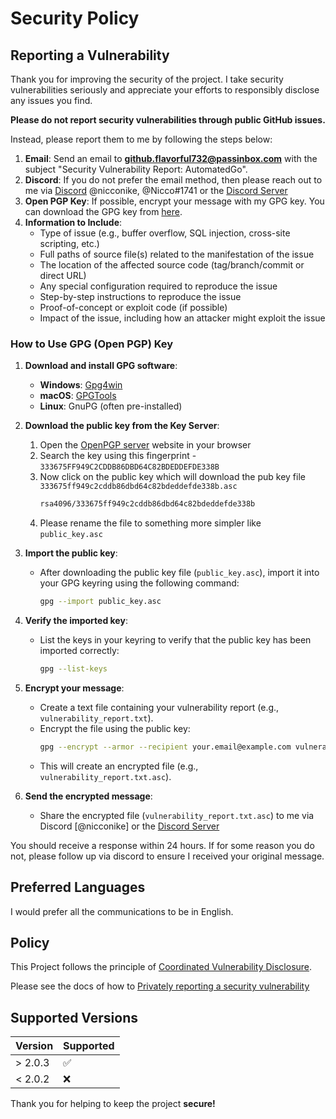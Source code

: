 # Security Policy

## Reporting a Vulnerability

Thank you for improving the security of the project. I take security vulnerabilities seriously and appreciate your efforts to responsibly disclose any issues you find.

**Please do not report security vulnerabilities through public GitHub issues.**

Instead, please report them to me by following the steps below:

1. **Email**: Send an email to **github.flavorful732@passinbox.com** with the subject "Security Vulnerability Report: AutomatedGo".
2. **Discord**: If you do not prefer the email method, then please reach out to me via [Discord](https://discord.com/) @nicconike, @Nicco#1741 or the [Discord Server](https://discord.gg/UbetHfu)
3. **Open PGP Key**: If possible, encrypt your message with my GPG key. You can download the GPG key from [here](https://keyserver.ubuntu.com/).
4. **Information to Include**:
    - Type of issue (e.g., buffer overflow, SQL injection, cross-site scripting, etc.)
    - Full paths of source file(s) related to the manifestation of the issue
    - The location of the affected source code (tag/branch/commit or direct URL)
    - Any special configuration required to reproduce the issue
    - Step-by-step instructions to reproduce the issue
    - Proof-of-concept or exploit code (if possible)
    - Impact of the issue, including how an attacker might exploit the issue

### How to Use GPG (Open PGP) Key

1. **Download and install GPG software**:
	- **Windows**: [Gpg4win](https://gpg4win.org/)
	- **macOS**: [GPGTools](https://gpgtools.org/)
	- **Linux**: GnuPG (often pre-installed)

2. **Download the public key from the Key Server**:
	1. Open the [OpenPGP server](https://keyserver.ubuntu.com/) website in your browser
	2. Search the key using this fingerprint - `333675FF949C2CDDB86DBD64C82BDEDDEFDE338B`
	3. Now click on the public key which will download the pub key file `333675ff949c2cddb86dbd64c82bdeddefde338b.asc`
		```sh
		rsa4096/333675ff949c2cddb86dbd64c82bdeddefde338b
		```
	4. Please rename the file to something more simpler like `public_key.asc`

3. **Import the public key**:
	- After downloading the public key file (`public_key.asc`), import it into your GPG keyring using the following command:
    	```sh
     	gpg --import public_key.asc
     	```

4. **Verify the imported key**:
	- List the keys in your keyring to verify that the public key has been imported correctly:
     	```sh
     	gpg --list-keys
     	```

5. **Encrypt your message**:
	- Create a text file containing your vulnerability report (e.g., `vulnerability_report.txt`).
	- Encrypt the file using the public key:
    	```sh
     	gpg --encrypt --armor --recipient your.email@example.com vulnerability_report.txt
     	```
	- This will create an encrypted file (e.g., `vulnerability_report.txt.asc`).

6. **Send the encrypted message**:
	- Share the encrypted file (`vulnerability_report.txt.asc`) to me via Discord [@nicconike] or the [Discord Server](https://discord.gg/UbetHfu)

You should receive a response within 24 hours. If for some reason you do not, please follow up via discord to ensure I received your original message.

## Preferred Languages

I would prefer all the communications to be in English.

## Policy

This Project follows the principle of [Coordinated Vulnerability Disclosure](https://docs.github.com/en/code-security/security-advisories/guidance-on-reporting-and-writing-information-about-vulnerabilities/about-coordinated-disclosure-of-security-vulnerabilities).

Please see the docs of how to [Privately reporting a security vulnerability](https://docs.github.com/en/code-security/security-advisories/guidance-on-reporting-and-writing-information-about-vulnerabilities/privately-reporting-a-security-vulnerability)

## Supported Versions

| Version | Supported          |
| ------- | ------------------ |
| > 2.0.3 | :white_check_mark: |
| < 2.0.2 | :x:                |

Thank you for helping to keep the project **secure!**
